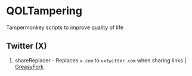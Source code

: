 # QOLTampering

Tampermonkey scripts to improve quality of life

## Twitter (X)

1. shareReplacer - Replaces `x.com` to `vxtwitter.com` when sharing links | [GreasyFork](https://greasyfork.org/en/scripts/542428-x-com-to-vxtwitter-simple-replacer)
